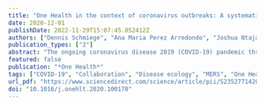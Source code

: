 ```yaml
---
title: "One Health in the context of coronavirus outbreaks: A systematic literature review"
date: 2020-12-01
publishDate: 2022-11-29T15:07:45.052412Z
authors: ["Dennis Schmiege", "Ana Maria Perez Arredondo", "Joshua Ntajal", "Juliana Minetto Gellert Paris", "Merveille Koissi Savi", "Krupali Patel", "Sandul Yasobant", "Timo Falkenberg"]
publication_types: ["2"]
abstract: "The ongoing coronavirus disease 2019 (COVID-19) pandemic threatens global health thereby causing unprecedented social, economic, and political disruptions. One way to prevent such a pandemic is through interventions at the human-animal-environment interface by using an integrated One Health (OH) approach. This systematic literature review documented the three coronavirus outbreaks, i.e. SARS, MERS, COVID-19, to evaluate the evolution of the OH approach, including the identification of key OH actions taken for prevention, response, and control. The OH understandings identified were categorized into three distinct patterns: institutional coordination and collaboration, OH in action/implementation, and extended OH (i.e. a clear involvement of the environmental domain). Across all studies, OH was most often framed as OH in action/implementation and least often in its extended meaning. Utilizing OH as institutional coordination and collaboration and the extended OH both increased over time. OH actions were classified into twelve sub-groups and further categorized as classical OH actions (i.e. at the human-animal interface), classical OH actions with outcomes to the environment, and extended OH actions. The majority of studies focused on human-animal interaction, giving less attention to the natural and built environment. Different understandings of the OH approach in practice and several practical limitations might hinder current efforts to achieve the operationalization of OH by combining institutional coordination and collaboration with specific OH actions. The actions identified here are a valuable starting point for evaluating the stage of OH development in different settings. This study showed that by moving beyond the classical OH approach and its actions towards a more extended understanding, OH can unfold its entire capacity thereby improving preparedness and mitigating the impacts of the next outbreak."
featured: false
publication: "*One Health*"
tags: ["COVID-19", "Collaboration", "Disease ecology", "MERS", "One Health", "SARS"]
url_pdf: "https://www.sciencedirect.com/science/article/pii/S2352771420302718"
doi: "10.1016/j.onehlt.2020.100170"
---
```


